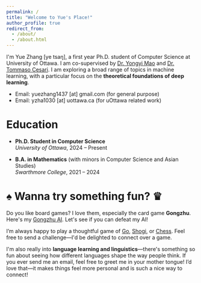 ```yaml
---
permalink: /
title: "Welcome to Yue's Place!"
author_profile: true
redirect_from: 
  - /about/
  - /about.html
---
```


I'm Yue Zhang [ye tsaŋ], a first year Ph.D. student of Computer Science at University of Ottawa. I am co-supervised by [Dr. Yongyi Mao](https://medium.com/@yongyimao) and [Dr. Tommaso Cesari](https://uniweb.uottawa.ca/view/profile/members/5604). I am exploring a broad range of topics in machine learning, with a particular focus on the **theoretical foundations of deep learning**.

- Email: yuezhang1437 [at] gmail.com (for general purpose)
- Email: yzha1030 [at] uottawa.ca (for uOttawa related work)

Education
======
- **Ph.D. Student in Computer Science**  
  *University of Ottawa*, 2024 – Present

- **B.A. in Mathematics** (with minors in Computer Science and Asian Studies)  
  *Swarthmore College*, 2021 – 2024

♠︎ Wanna try something fun? ♛
======
Do you like board games? I love them, especially the card game **Gongzhu**. Here's my <a href="https://sdawzy.github.io/gongzhu/" target="_blank">Gongzhu AI</a>. Let's see if you can defeat my AI!

I’m always happy to play a thoughtful game of <a href="https://online-go.com/user/view/1538041" target="_blank" rel="noopener noreferrer">Go</a>, <a href="https://lishogi.org/@/sdawzy" target="_blank" rel="noopener noreferrer">Shogi</a>, or <a href="https://lichess.org/@/sdawzy" target="_blank" rel="noopener noreferrer">Chess</a>. Feel free to send a challenge—I'd be delighted to connect over a game.

I'm also really into **language learning and linguistics**—there's something so fun about seeing how different languages shape the way people think. If you ever send me an email, feel free to greet me in your mother tongue! I’d love that—it makes things feel more personal and is such a nice way to connect!